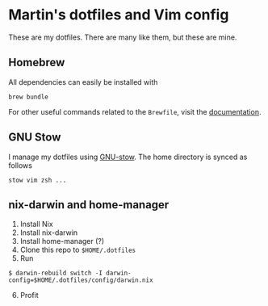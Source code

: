 # Martin's dotfiles and Vim config

These are my dotfiles. There are many like them, but these are mine.

## Homebrew

All dependencies can easily be installed with

```
brew bundle
```

For other useful commands related to the `Brewfile`, visit the
[documentation](https://github.com/Homebrew/homebrew-bundle).

## GNU Stow

I manage my dotfiles using [GNU-stow](https://www.gnu.org/software/stow/). The home directory is synced as follows

```
stow vim zsh ...
```

## nix-darwin and home-manager

1. Install Nix
2. Install nix-darwin
3. Install home-manager (?)
4. Clone this repo to `$HOME/.dotfiles`
5. Run
```
$ darwin-rebuild switch -I darwin-config=$HOME/.dotfiles/config/darwin.nix
```
6. Profit
